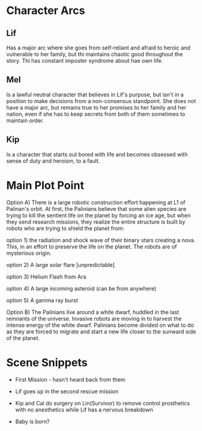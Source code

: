 # Character Arcs

## Lif

Has a major arc where she goes from self-reliant and afraid to heroic and vulnerable to her family, but thi maintains chaotic good throughout the story. Thi has constant imposter syndrome about hae own life.

## Mel

Is a lawful neutral character that believes in Lif's purpose, but isn't in a position to make decisions from a non-consensus standpoint. She does not have a major arc, but remains true to her promises to her family and her nation, even if she has to keep secrets from both of them sometimes to maintain order.

## Kip

Is a character that starts out bored with life and becomes obsessed with sense of duty and heroism, to a fault.


# Main Plot Point



Option A)
  There is a large robotic construction effort happening at L1 of Palinan's orbit. At first, the Palinians believe that some alien species are trying to kill the sentient life on the planet by forcing an ice age, but when they send research missions, they realize the entire structure is built by robots who are trying to shield the planet from:

  option 1) the radiation and shock wave of their binary stars creating a nova. This, in an effort to preserve the life on the planet. The robots are of mysterious origin.

  option 2) A large solar flare [unpredictable]

  option 3) Helium Flash from Ara

  option 4) A large incoming asteroid (can be from anywhere)

  option 5) A gamma ray burst

Option B)
  The Palinians live around a white dwarf, huddled in the last remnants of the universe. Invasive robots are moving in to harvest the intense energy of the white dwarf. Palinians become divided on what to do as they are forced to migrate and start a new life closer to the sunward side of the planet.


# Scene Snippets

- First Mission - hasn't heard back from them

- Lif goes up in the second rescue mission

- Kip and Cal do surgery on Lin(Survivor) to remove control prosthetics with no anesthetics while Lif has a nervous breakdown

- Baby is born?
